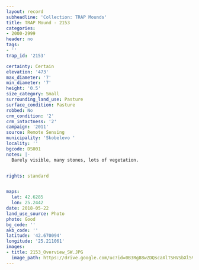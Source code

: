 ```yaml
---
layout: record
subheadline: 'Collection: TRAP Mounds'
title: TRAP Mound - 2153
categories:
- 2000-2999
header: no
tags:
- ''
trap_id: '2153'

certainty: Certain
elevation: '473'
max_diameter: '7'
min_diameter: '7'
height: '0.5'
size_category: Small
surrounding_land_use: Pasture
surface_condition: Pasture
robbed: No
crm_condition: '2'
crm_intactness: '2'
campaign: '2011'
source: Remote Sensing
municipality: 'Skobelevo '
locality: ''
bgcode: DS001
notes: |-
  Barely visible, many stones, lots of vegetation.


rights: standard


maps:
  lat: 42.6285
  lon: 25.2442
date: 2018-05-22
land_use_source: Photo
photo: Good
bg_code: ''
akb_code: ''
latitude: '42.670094'
longitude: '25.211061'
images:
- title: 2153_Overview_SW.JPG
  image_path: https://drive.google.com/uc?id=0B3Rg88wZDQscaXlTSHVSbXl5VTg
---
```

